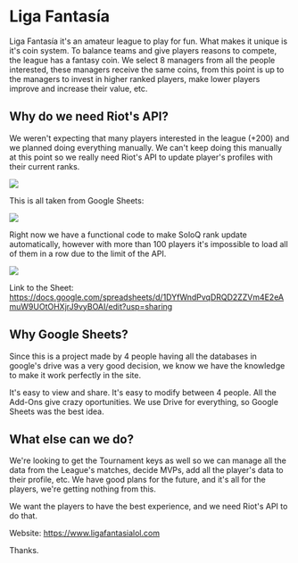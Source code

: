 <h1>Liga Fantasía</h1>
Liga Fantasía it's an amateur league to play for fun. What makes it unique is it's coin system. To balance teams and give players reasons to compete, the league has a fantasy coin. 
We select 8 managers from all the people interested, these managers receive the same coins, from this point is up to the managers to invest in higher ranked players, make lower players improve and increase their value, etc.

<h2>Why do we need Riot's API?</h2>

We weren't expecting that many players interested in the league (+200) and we planned doing everything manually. We can't keep doing this manually at this point so we really need Riot's API to update player's profiles with their current ranks.

<img src="https://i.gyazo.com/7a686d6b51d91d37f344095fc10c7d50.png" />

This is all taken from Google Sheets:

<img src="https://i.gyazo.com/d68ed798c20c57b3cd381c63ecc48924.png" />

Right now we have a functional code to make SoloQ rank update automatically, however with more than 100 players it's impossible to load all of them in a row due to the limit of the API.

<img src="https://i.gyazo.com/e7465bd53d1b0f95b1335c3d6d5ad986.png" />

Link to the Sheet: https://docs.google.com/spreadsheets/d/1DYfWndPvqDRQD2ZZVm4E2eAmuW9UOtOHXjrJ9vyBOAI/edit?usp=sharing

<h2>Why Google Sheets?</h2>
Since this is a project made by 4 people having all the databases in google's drive was a very good decision, we know we have the knowledge to make it work perfectly in the site.

It's easy to view and share.
It's easy to modify between 4 people.
All the Add-Ons give crazy oportunities.
We use Drive for everything, so Google Sheets was the best idea.

<h2>What else can we do?</h2>

We're looking to get the Tournament keys as well so we can manage all the data from the League's matches, decide MVPs, add all the player's data to their profile, etc.
We have good plans for the future, and it's all for the players, we're getting nothing from this. 

We want the players to have the best experience, and we need Riot's API to do that.

Website: https://www.ligafantasialol.com

Thanks.
